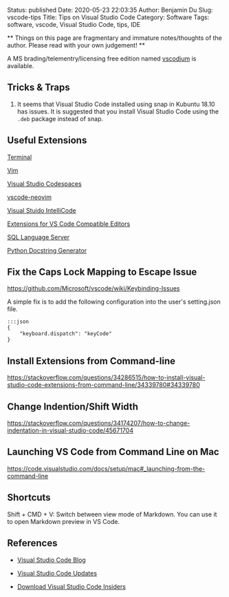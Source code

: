 Status: published
Date: 2020-05-23 22:03:35
Author: Benjamin Du
Slug: vscode-tips
Title: Tips on Visual Studio Code
Category: Software
Tags: software, vscode, Visual Studio Code, tips, IDE

**
Things on this page are fragmentary and immature notes/thoughts of the author.
Please read with your own judgement!
**

A MS brading/telementry/licensing free edition named 
[vscodium](https://github.com/VSCodium/vscodium)
is available.

## Tricks & Traps

1. It seems that Visual Studio Code installed using snap in Kubuntu 18.10 has issues.
    It is suggested that you install Visual Studio Code using the `.deb` package instead of snap.

## Useful Extensions

[Terminal](https://marketplace.visualstudio.com/items?itemName=formulahendry.terminal)

[Vim](https://marketplace.visualstudio.com/items?itemName=vscodevim.vim)

[Visual Studio Codespaces](https://marketplace.visualstudio.com/items?itemName=ms-vsonline.vsonline)

[vscode-neovim](https://marketplace.visualstudio.com/items?itemName=asvetliakov.vscode-neovim)

[Visual Stuido IntelliCode](https://marketplace.visualstudio.com/items?itemName=VisualStudioExptTeam.vscodeintellicode)

[Extensions for VS Code Compatible Editors](https://open-vsx.org/)

[SQL Language Server](https://marketplace.visualstudio.com/items?itemName=joe-re.sql-language-server)

[Python Docstring Generator](https://marketplace.visualstudio.com/items?itemName=njpwerner.autodocstring)

## Fix the Caps Lock Mapping to Escape Issue

https://github.com/Microsoft/vscode/wiki/Keybinding-Issues

A simple fix is to add the following configuration into the user's setting.json file.

    :::json
    {
        "keyboard.dispatch": "keyCode"
    }

## Install Extensions from Command-line

https://stackoverflow.com/questions/34286515/how-to-install-visual-studio-code-extensions-from-command-line/34339780#34339780

## Change Indention/Shift Width

https://stackoverflow.com/questions/34174207/how-to-change-indentation-in-visual-studio-code/45671704

## Launching VS Code from Command Line on Mac

https://code.visualstudio.com/docs/setup/mac#_launching-from-the-command-line

## Shortcuts

Shift + CMD + V: Switch between view mode of Markdown. You can use it to open Markdown preview in VS Code.

## References

- [Visual Studio Code Blog](https://code.visualstudio.com/blogs/2019/05/02/remote-development)

- [Visual Studio Code Updates](https://code.visualstudio.com/updates/)

- [Download Visual Studio Code Insiders](https://code.visualstudio.com/insiders/)
